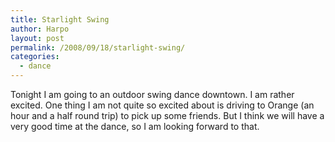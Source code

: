 ```yaml
---
title: Starlight Swing
author: Harpo
layout: post
permalink: /2008/09/18/starlight-swing/
categories:
  - dance
---
```

Tonight I am going to an outdoor swing dance downtown. I am rather excited. One thing I am not quite so excited about is driving to Orange (an hour and a half round trip) to pick up some friends. But I think we will have a very good time at the dance, so I am looking forward to that.